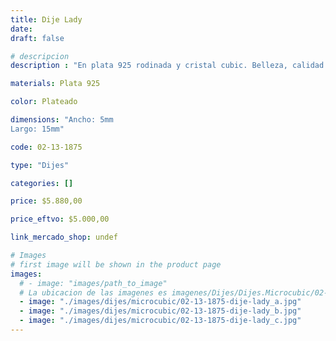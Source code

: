 ```yaml
---
title: Dije Lady
date: 
draft: false

# descripcion
description : "En plata 925 rodinada y cristal cubic. Belleza, calidad y delicadeza."

materials: Plata 925

color: Plateado

dimensions: "Ancho: 5mm 
Largo: 15mm"

code: 02-13-1875

type: "Dijes"

categories: []

price: $5.880,00

price_eftvo: $5.000,00

link_mercado_shop: undef

# Images
# first image will be shown in the product page
images:
  # - image: "images/path_to_image"
  # La ubicacion de las imagenes es imagenes/Dijes/Dijes.Microcubic/02-13-1875-dije-lady
  - image: "./images/dijes/microcubic/02-13-1875-dije-lady_a.jpg"
  - image: "./images/dijes/microcubic/02-13-1875-dije-lady_b.jpg"
  - image: "./images/dijes/microcubic/02-13-1875-dije-lady_c.jpg"
---
```

